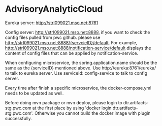 # AdvisoryAnalyticCloud

Eureka server: http://strl099021.mso.net:8761

Config server: http://strl099021.mso.net:8888, if you want to check the config files pulled from pwc github. please use  http://strl099021.mso.net:8888/{servcieID}/default. For example, http://strl099021.mso.net:8888/notification-service/default displays the content of config files that can be applied by notification-service.

When configuring microservice, the spring.application.name should be the same as the {serviceID} mentioned above. Use http://eureka:8761/eureka/ to talk to eureka server. Use serviceId: config-service to talk to config server.

Every time after finish a specific microservice, the docker-compose.yml needs to be updated as well.

Before doing mvn package or mvn deploy, please login to dtr.artifacts-stg.pwc.com at the first place by using 'docker login dtr.artifacts-stg.pwc.com'. Otherwise you cannot build the docker image with plugin successfully.